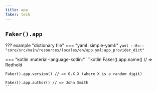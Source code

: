 ```yaml
---
title: app
faker: tech
---
```


## `Faker().app`

??? example "dictionary file"
    === "yaml :simple-yaml:"
        ```yaml
        --8<-- "core/src/main/resources/locales/en/app.yml:app_provider_dict"
        ```

=== "kotlin :material-language-kotlin:"
    ```kotlin
    Faker().app.name() // => Redhold

    Faker().app.version() // => 0.X.X (where X is a random digit)

    Faker().app.author() // => John Smith
    ```
